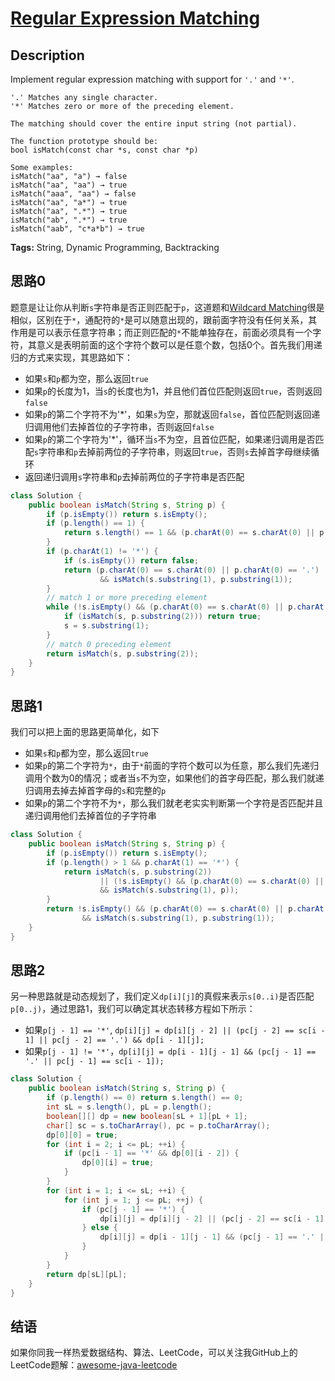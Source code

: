 # [Regular Expression Matching][title]

## Description

Implement regular expression matching with support for `'.'` and `'*'`.

```
'.' Matches any single character.
'*' Matches zero or more of the preceding element.

The matching should cover the entire input string (not partial).

The function prototype should be:
bool isMatch(const char *s, const char *p)

Some examples:
isMatch("aa", "a") → false
isMatch("aa", "aa") → true
isMatch("aaa", "aa") → false
isMatch("aa", "a*") → true
isMatch("aa", ".*") → true
isMatch("ab", ".*") → true
isMatch("aab", "c*a*b") → true
```

**Tags:** String, Dynamic Programming, Backtracking


## 思路0

题意是让让你从判断`s`字符串是否正则匹配于`p`，这道题和[Wildcard Matching][044]很是相似，区别在于`*`，通配符的`*`是可以随意出现的，跟前面字符没有任何关系，其作用是可以表示任意字符串；而正则匹配的`*`不能单独存在，前面必须具有一个字符，其意义是表明前面的这个字符个数可以是任意个数，包括0个。首先我们用递归的方式来实现，其思路如下：
* 如果`s`和`p`都为空，那么返回`true`
* 如果`p`的长度为1，当`s`的长度也为1，并且他们首位匹配则返回`true`，否则返回`false`
* 如果`p`的第二个字符不为'*'，如果`s`为空，那就返回`false`，首位匹配则返回递归调用他们去掉首位的子字符串，否则返回`false`
* 如果`p`的第二个字符为'*'，循环当`s`不为空，且首位匹配，如果递归调用是否匹配`s`字符串和`p`去掉前两位的子字符串，则返回`true`，否则`s`去掉首字母继续循环
* 返回递归调用`s`字符串和`p`去掉前两位的子字符串是否匹配

```java
class Solution {
    public boolean isMatch(String s, String p) {
        if (p.isEmpty()) return s.isEmpty();
        if (p.length() == 1) {
            return s.length() == 1 && (p.charAt(0) == s.charAt(0) || p.charAt(0) == '.');
        }
        if (p.charAt(1) != '*') {
            if (s.isEmpty()) return false;
            return (p.charAt(0) == s.charAt(0) || p.charAt(0) == '.')
                    && isMatch(s.substring(1), p.substring(1));
        }
        // match 1 or more preceding element
        while (!s.isEmpty() && (p.charAt(0) == s.charAt(0) || p.charAt(0) == '.')) {
            if (isMatch(s, p.substring(2))) return true;
            s = s.substring(1);
        }
        // match 0 preceding element
        return isMatch(s, p.substring(2));
    }
}
```


## 思路1

我们可以把上面的思路更简单化，如下
* 如果`s`和`p`都为空，那么返回`true`
* 如果`p`的第二个字符为`*`，由于`*`前面的字符个数可以为任意，那么我们先递归调用个数为0的情况；或者当`s`不为空，如果他们的首字母匹配，那么我们就递归调用去掉去掉首字母的`s`和完整的`p`
* 如果`p`的第二个字符不为`*`，那么我们就老老实实判断第一个字符是否匹配并且递归调用他们去掉首位的子字符串

```java
class Solution {
    public boolean isMatch(String s, String p) {
        if (p.isEmpty()) return s.isEmpty();
        if (p.length() > 1 && p.charAt(1) == '*') {
            return isMatch(s, p.substring(2))
                    || (!s.isEmpty() && (p.charAt(0) == s.charAt(0) || p.charAt(0) == '.')
                    && isMatch(s.substring(1), p));
        }
        return !s.isEmpty() && (p.charAt(0) == s.charAt(0) || p.charAt(0) == '.')
                && isMatch(s.substring(1), p.substring(1));
    }
}
```

## 思路2

另一种思路就是动态规划了，我们定义`dp[i][j]`的真假来表示`s[0..i)`是否匹配`p[0..j)`，通过思路1，我们可以确定其状态转移方程如下所示：
* 如果`p[j - 1] == '*'`, `dp[i][j] = dp[i][j - 2] || (pc[j - 2] == sc[i - 1] || pc[j - 2] == '.') && dp[i - 1][j];`
* 如果`p[j - 1] != '*'`，`dp[i][j] = dp[i - 1][j - 1] && (pc[j - 1] == '.' || pc[j - 1] == sc[i - 1]);`



```java
class Solution {
    public boolean isMatch(String s, String p) {
        if (p.length() == 0) return s.length() == 0;
        int sL = s.length(), pL = p.length();
        boolean[][] dp = new boolean[sL + 1][pL + 1];
        char[] sc = s.toCharArray(), pc = p.toCharArray();
        dp[0][0] = true;
        for (int i = 2; i <= pL; ++i) {
            if (pc[i - 1] == '*' && dp[0][i - 2]) {
                dp[0][i] = true;
            }
        }
        for (int i = 1; i <= sL; ++i) {
            for (int j = 1; j <= pL; ++j) {
                if (pc[j - 1] == '*') {
                    dp[i][j] = dp[i][j - 2] || (pc[j - 2] == sc[i - 1] || pc[j - 2] == '.') && dp[i - 1][j];
                } else {
                    dp[i][j] = dp[i - 1][j - 1] && (pc[j - 1] == '.' || pc[j - 1] == sc[i - 1]);
                }
            }
        }
        return dp[sL][pL];
    }
}
```


## 结语

如果你同我一样热爱数据结构、算法、LeetCode，可以关注我GitHub上的LeetCode题解：[awesome-java-leetcode][ajl]



[044]: https://github.com/Blankj/awesome-java-leetcode/blob/master/note/044/README.md
[title]: https://leetcode.com/problems/regular-expression-matching
[ajl]: https://github.com/Blankj/awesome-java-leetcode
